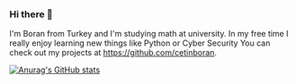 ### Hi there 👋

I'm Boran from Turkey and I'm studying math at university. In my free time I really enjoy learning new things like Python or Cyber Security You can check out my projects at https://github.com/cetinboran.

[![Anurag's GitHub stats](https://github-readme-stats.vercel.app/api?username=cetinboran)](https://github.com/anuraghazra/github-readme-stats)

<!--
**cetinboran/cetinboran** is a ✨ _special_ ✨ repository because its `README.md` (this file) appears on your GitHub profile.

Here are some ideas to get you started:

- 🔭 I’m currently working on ...
- 🌱 I’m currently learning ...
- 👯 I’m looking to collaborate on ...
- 🤔 I’m looking for help with ...
- 💬 Ask me about ...
- 📫 How to reach me: ...
- 😄 Pronouns: ...
- ⚡ Fun fact: ...
-->
